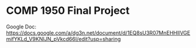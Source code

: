# COMP 1950 Final Project

Google Doc: https://docs.google.com/a/dg3n.net/document/d/1EQ8sU3R07MnEHHlIVGEmifYKLd_V9KNIJN_pVkcd66I/edit?usp=sharing

